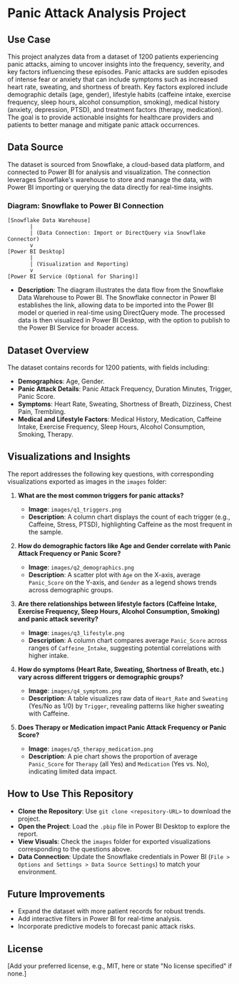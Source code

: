 # Panic Attack Analysis Project

## Use Case
This project analyzes data from a dataset of 1200 patients experiencing panic attacks, aiming to uncover insights into the frequency, severity, and key factors influencing these episodes. Panic attacks are sudden episodes of intense fear or anxiety that can include symptoms such as increased heart rate, sweating, and shortness of breath. Key factors explored include demographic details (age, gender), lifestyle habits (caffeine intake, exercise frequency, sleep hours, alcohol consumption, smoking), medical history (anxiety, depression, PTSD), and treatment factors (therapy, medication). The goal is to provide actionable insights for healthcare providers and patients to better manage and mitigate panic attack occurrences.

## Data Source
The dataset is sourced from Snowflake, a cloud-based data platform, and connected to Power BI for analysis and visualization. The connection leverages Snowflake's warehouse to store and manage the data, with Power BI importing or querying the data directly for real-time insights.

### Diagram: Snowflake to Power BI Connection
```
[Snowflake Data Warehouse]
       |
       | (Data Connection: Import or DirectQuery via Snowflake Connector)
       v
[Power BI Desktop]
       |
       | (Visualization and Reporting)
       v
[Power BI Service (Optional for Sharing)]
```
- **Description**: The diagram illustrates the data flow from the Snowflake Data Warehouse to Power BI. The Snowflake connector in Power BI establishes the link, allowing data to be imported into the Power BI model or queried in real-time using DirectQuery mode. The processed data is then visualized in Power BI Desktop, with the option to publish to the Power BI Service for broader access.

## Dataset Overview
The dataset contains records for 1200 patients, with fields including:
- **Demographics**: Age, Gender.
- **Panic Attack Details**: Panic Attack Frequency, Duration Minutes, Trigger, Panic Score.
- **Symptoms**: Heart Rate, Sweating, Shortness of Breath, Dizziness, Chest Pain, Trembling.
- **Medical and Lifestyle Factors**: Medical History, Medication, Caffeine Intake, Exercise Frequency, Sleep Hours, Alcohol Consumption, Smoking, Therapy.

## Visualizations and Insights
The report addresses the following key questions, with corresponding visualizations exported as images in the `images` folder:

1. **What are the most common triggers for panic attacks?**
   - **Image**: `images/q1_triggers.png`
   - **Description**: A column chart displays the count of each trigger (e.g., Caffeine, Stress, PTSD), highlighting Caffeine as the most frequent in the sample.

2. **How do demographic factors like Age and Gender correlate with Panic Attack Frequency or Panic Score?**
   - **Image**: `images/q2_demographics.png`
   - **Description**: A scatter plot with `Age` on the X-axis, average `Panic_Score` on the Y-axis, and `Gender` as a legend shows trends across demographic groups.

3. **Are there relationships between lifestyle factors (Caffeine Intake, Exercise Frequency, Sleep Hours, Alcohol Consumption, Smoking) and panic attack severity?**
   - **Image**: `images/q3_lifestyle.png`
   - **Description**: A column chart compares average `Panic_Score` across ranges of `Caffeine_Intake`, suggesting potential correlations with higher intake.

4. **How do symptoms (Heart Rate, Sweating, Shortness of Breath, etc.) vary across different triggers or demographic groups?**
   - **Image**: `images/q4_symptoms.png`
   - **Description**: A table visualizes raw data of `Heart_Rate` and `Sweating` (Yes/No as 1/0) by `Trigger`, revealing patterns like higher sweating with Caffeine.

5. **Does Therapy or Medication impact Panic Attack Frequency or Panic Score?**
   - **Image**: `images/q5_therapy_medication.png`
   - **Description**: A pie chart shows the proportion of average `Panic_Score` for `Therapy` (all Yes) and `Medication` (Yes vs. No), indicating limited data impact.

## How to Use This Repository
- **Clone the Repository**: Use `git clone <repository-URL>` to download the project.
- **Open the Project**: Load the `.pbip` file in Power BI Desktop to explore the report.
- **View Visuals**: Check the `images` folder for exported visualizations corresponding to the questions above.
- **Data Connection**: Update the Snowflake credentials in Power BI (`File > Options and Settings > Data Source Settings`) to match your environment.

## Future Improvements
- Expand the dataset with more patient records for robust trends.
- Add interactive filters in Power BI for real-time analysis.
- Incorporate predictive models to forecast panic attack risks.

## License
[Add your preferred license, e.g., MIT, here or state "No license specified" if none.]